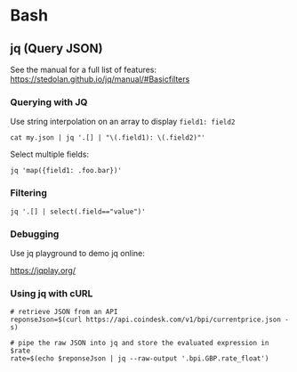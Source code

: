 # Bash

## jq (Query JSON)

See the manual for a full list of features:
https://stedolan.github.io/jq/manual/#Basicfilters

### Querying with JQ 
Use string interpolation on an array to display `field1: field2`

`cat my.json | jq '.[] | "\(.field1): \(.field2)"' `

Select multiple fields:

`jq 'map({field1: .foo.bar})'`

### Filtering
`jq '.[] | select(.field=="value")'`

### Debugging 
Use jq playground to demo jq online:

https://jqplay.org/

### Using jq with cURL
```
# retrieve JSON from an API
reponseJson=$(curl https://api.coindesk.com/v1/bpi/currentprice.json -s)

# pipe the raw JSON into jq and store the evaluated expression in $rate 
rate=$(echo $reponseJson | jq --raw-output '.bpi.GBP.rate_float') 
  ```
